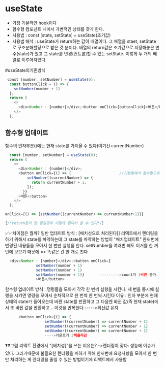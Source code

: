 # useState
- 가장 기본적인 hook이다
- 함수형 컴포넌트 내에서 가변적인 상태를 갖게 한다.
- 사용법 : const [state, setState] = useState(초기값)
- 사용법 해석 :  useState가 return하는 값이 배열이다. 그 배열을 staet, setState로 구조분해할당으로 받은 것 분이다. 배열의 return값은 초기값으로 지정해놓은 변수(state)가 있고 그 state를 변경(컨트롤)할 수 있는 setState. 이렇게 두 개의 배열로 이루어져있다.

#useState의기존방식
```jsx
 const [number, setNumber] = useState(0);
  const buttonClick = () => {
    setNumber(number + 1)
  };
  return (
    <>
      <div>Number : {number}</div>;<button onClick={buttonClick}>버튼</button>
    </>
  );
```

## 함수형 업데이트

함수의 인자부분()에는 현재 state를 가져올 수 있다(여기선 currentNumber)
```jsx
  const [number, setNumber] = useState(0);
  return (
    <>
      <div>Number : {number}</div>;
      <button onClick={() => {                      //기본형에서 함수형으로 변환
          setNumber((currentNumber) => {
            return currentNumber + 1;
          });
        }}
      >버튼</button>
    </>
  );
```

```jsx
onClick={() => {setNumber((currentNumber) => currentNumber+1)}}

{/*return문이 한 줄일경우 이렇게 줄여서 쓸 수 있다*/}
```
✅✅차이점은 뭘까?
일반 업데이트 방식 :  [배치성으로 처리된다]]
리액트에서 렌더링을 하기 위해서 state를 파악하는데 그 state를 파악하는 방법이 "배치업데이트" 한꺼번에 변경된 내용들을 모아서 한 번만 실행을 한다.  setNumber을 여러번 해도 이거를 한 꺼번에 모으기 때문에 => 똑같은 건 한 개로 친다
```js
  <div>Number : {number}</div>;<button onClick={
              setNumber(number + 1)
              setNumber(number + 1)
              setNumber(number + 1)}       --------->count가 1씩만 증가
              >버튼</button>
```

함수형 업테이트 방식 :  명령들을 모아서 각각 한 번씩 실행을 시킨다. 세 번을 동시에 실행을 시키면 명령을 모아서 순차적으로 한 번씩 한 번씩 시킨다 
이유 : 인자 부분에 현재 상태의 state가 들어오는데 바뀐 state를 반환하고  그 다음엔 바뀐 값(즉 현재 state)에서 또 바뀐 값을 반환하고 ...이것을 반복한다.----->최신값 유지

```js
      <button onClick={() => {
                  setNumber((currentNumber) => currentNumber + 1)
                  setNumber((currentNumber) => currentNumber + 1)
                  setNumber((currentNumber) => currentNumber + 1)
                  ---->카운트가 3씩올라감
```

❓❓그럼 리액트 환경에서 "[배치성]"을 쓰는 이유는?
->렌더링이 잦다: 성능에 이슈가 있다. 그러기때문에 불필요한 렌더링을 피하기 위해 한꺼번에 요청사항을 모아서 한 번만 처리하는 게 렌더링을 줄일 수 있는 방법이기에 리액트에서 사용함


